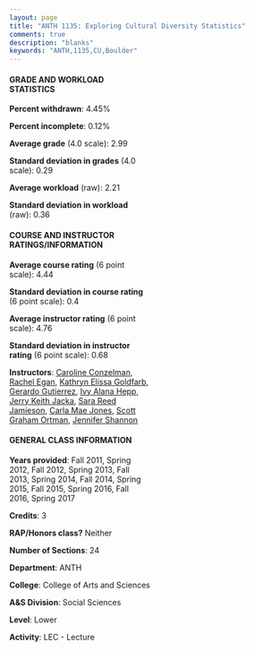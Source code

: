 ```yaml
---
layout: page
title: "ANTH 1135: Exploring Cultural Diversity Statistics"
comments: true
description: "blanks"
keywords: "ANTH,1135,CU,Boulder"
---
```

<head>
<script src="https://ajax.googleapis.com/ajax/libs/jquery/2.1.3/jquery.min.js"></script>
<script src="https://dl.dropboxusercontent.com/s/pc42nxpaw1ea4o9/highcharts.js?dl=0"></script>
<!-- <script src="../assets/js/highcharts.js"></script> -->
<style type="text/css">@font-face {
	font-family: "Bebas Neue";
	src: url(https://www.filehosting.org/file/details/544349/BebasNeue Regular.otf) format("opentype");
	}
	h1.Bebas { 
		font-family: "Bebas Neue", Verdana, Tahoma;
	}
</style>
</head>
<body>
	<div id="container" style="float: right; width: 45%; height: 88%; margin-left: 2.5%; margin-right: 2.5%;"></div>
	<script language="JavaScript">
		$(document).ready(function() {
		var chart = {type: 'column'};
		var title = {text: 'Grade Distribution'};
		var xAxis = {categories: ['A','B','C','D','F'],crosshair: true};
		var yAxis = {min: 0,title: {text: 'Percentage'}};
		var tooltip = {headerFormat: '<center><b><span style="font-size:20px">{point.key}</span></b></center>',
		               pointFormat: '<td style="padding:0"><b>{point.y:.1f}%</b></td>',
		               footerFormat: '</table>',shared: true,useHTML: true};
		var plotOptions = {column: {pointPadding: 0.0,borderWidth: 0}};  
		var credits = {enabled: false};var series= [{name: 'Percent',data: [39.94,35.27,16.54,4.1,4.15,]}];
		var json = {};
		json.chart = chart;
		json.title = title;
		json.tooltip = tooltip;
		json.xAxis = xAxis;
		json.yAxis = yAxis;  
		json.series = series;
		json.plotOptions = plotOptions;  
		json.credits = credits;
		$('#container').highcharts(json);
	});
	</script>
</body>
			   
#### GRADE AND WORKLOAD STATISTICS

**Percent withdrawn**: 4.45%

**Percent incomplete**: 0.12%

**Average grade** (4.0 scale): 2.99

**Standard deviation in grades** (4.0 scale): 0.29

**Average workload** (raw): 2.21

**Standard deviation in workload** (raw): 0.36

#### COURSE AND INSTRUCTOR RATINGS/INFORMATION

**Average course rating** (6 point scale): 4.44

**Standard deviation in course rating** (6 point scale): 0.4

**Average instructor rating** (6 point scale): 4.76

**Standard deviation in instructor rating** (6 point scale): 0.68

**Instructors**: <a href='../../instructors/Caroline_Conzelman'>Caroline Conzelman</a>, <a href='../../instructors/Rachel_Egan'>Rachel Egan</a>, <a href='../../instructors/Kathryn_Elissa_Goldfarb'>Kathryn Elissa Goldfarb</a>, <a href='../../instructors/Gerardo_Gutierrez'>Gerardo Gutierrez</a>, <a href='../../instructors/Ivy_Alana_Hepp'>Ivy Alana Hepp</a>, <a href='../../instructors/Jerry_Keith_Jacka'>Jerry Keith Jacka</a>, <a href='../../instructors/Sara_Reed_Jamieson'>Sara Reed Jamieson</a>, <a href='../../instructors/Carla_Mae_Jones'>Carla Mae Jones</a>, <a href='../../instructors/Scott_Graham_Ortman'>Scott Graham Ortman</a>, <a href='../../instructors/Jennifer_Shannon'>Jennifer Shannon</a>

#### GENERAL CLASS INFORMATION

**Years provided**: Fall 2011, Spring 2012, Fall 2012, Spring 2013, Fall 2013, Spring 2014, Fall 2014, Spring 2015, Fall 2015, Spring 2016, Fall 2016, Spring 2017

**Credits**: 3

**RAP/Honors class?** Neither

**Number of Sections**: 24

**Department**: ANTH

**College**: College of Arts and Sciences

**A&S Division**: Social Sciences

**Level**: Lower

**Activity**: LEC - Lecture
